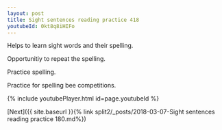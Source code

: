```yaml
---
layout: post
title: Sight sentences reading practice 418
youtubeId: 0kt8q8iHIFo
---
```

 
 
Helps to learn sight words and their spelling.

Opportunitiy to repeat the spelling. 

Practice spelling. 
 
Practice for spelling bee competitions. 
 
{% include youtubePlayer.html id=page.youtubeId %}
 
 

[Next]({{ site.baseurl }}{% link  split2/_posts/2018-03-07-Sight sentences reading practice 180.md%})
 
